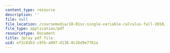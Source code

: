 ```yaml
---
content_type: resource
description: ''
file: null
file_location: /coursemedia/18-01sc-single-variable-calculus-fall-2010/ef2c83b3c9fba097d1388c26d9e7761a_jBkXbAgMj6s.pdf
file_type: application/pdf
resourcetype: Document
title: 3play pdf file
uid: ef2c83b3-c9fb-a097-d138-8c26d9e7761a
---
```

